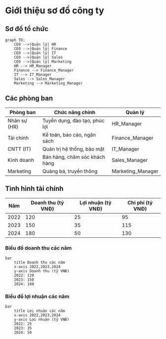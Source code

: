 # Giới thiệu sơ đồ công ty

## Sơ đồ tổ chức

```mermaid
graph TD;
    CEO -->|Quản lý| HR
    CEO -->|Quản lý| Finance
    CEO -->|Quản lý| IT
    CEO -->|Quản lý| Sales
    CEO -->|Quản lý| Marketing
    HR --> HR_Manager
    Finance --> Finance_Manager
    IT --> IT_Manager
    Sales --> Sales_Manager
    Marketing --> Marketing_Manager
```

## Các phòng ban

| Phòng ban      | Chức năng chính                | Quản lý         |
|---------------|-------------------------------|-----------------|
| Nhân sự (HR)  | Tuyển dụng, đào tạo, phúc lợi  | HR_Manager      |
| Tài chính     | Kế toán, báo cáo, ngân sách   | Finance_Manager |
| CNTT (IT)     | Quản trị hệ thống, bảo mật     | IT_Manager      |
| Kinh doanh    | Bán hàng, chăm sóc khách hàng | Sales_Manager   |
| Marketing     | Quảng bá, truyền thông         | Marketing_Manager|

## Tình hình tài chính

| Năm      | Doanh thu (tỷ VNĐ) | Lợi nhuận (tỷ VNĐ) | Chi phí (tỷ VNĐ) |
|----------|--------------------|--------------------|------------------|
| 2022     | 120                | 25                 | 95               |
| 2023     | 150                | 35                 | 115              |
| 2024     | 180                | 50                 | 130              |

### Biểu đồ doanh thu các năm

```mermaid
bar
    title Doanh thu các năm
    x-axis 2022,2023,2024
    y-axis Doanh thu (tỷ VNĐ)
    2022: 120
    2023: 150
    2024: 180
```

### Biểu đồ lợi nhuận các năm

```mermaid
bar
    title Lợi nhuận các năm
    x-axis 2022,2023,2024
    y-axis Lợi nhuận (tỷ VNĐ)
    2022: 25
    2023: 35
    2024: 50
```
